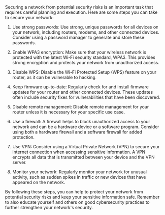 <p>Securing a network from potential security risks is an important task that requires careful planning and execution. Here are some steps you can take to secure your network:</p>
<ol>
<li>

<p>Use strong passwords: Use strong, unique passwords for all devices on your network, including routers, modems, and other connected devices. Consider using a password manager to generate and store these passwords.</p>
</li>
<li>
<p>Enable WPA3 encryption: Make sure that your wireless network is protected with the latest Wi-Fi security standard, WPA3. This provides strong encryption and protects your network from unauthorized access.</p>
</li>
<li>
<p>Disable WPS: Disable the Wi-Fi Protected Setup (WPS) feature on your router, as it can be vulnerable to hacking.</p>
</li>
<li>
<p>Keep firmware up-to-date: Regularly check for and install firmware updates for your router and other connected devices. These updates often include security fixes for vulnerabilities that have been discovered.</p>
</li>
<li>
<p>Disable remote management: Disable remote management for your router unless it is necessary for your specific use case.</p>
</li>
<li>
<p>Use a firewall: A firewall helps to block unauthorized access to your network and can be a hardware device or a software program. Consider using both a hardware firewall and a software firewall for added protection.</p>
</li>
<li>
<p>Use VPN: Consider using a Virtual Private Network (VPN) to secure your internet connection when accessing sensitive information. A VPN encrypts all data that is transmitted between your device and the VPN server.</p>
</li>
<li>
<p>Monitor your network: Regularly monitor your network for unusual activity, such as sudden spikes in traffic or new devices that have appeared on the network.</p>
</li>
</ol>
<p>By following these steps, you can help to protect your network from potential security risks and keep your sensitive information safe. Remember to also educate yourself and others on good cybersecurity practices to further strengthen your network's security.</p>
